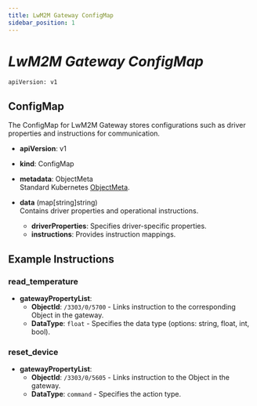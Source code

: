 ```yaml
---
title: LwM2M Gateway ConfigMap
sidebar_position: 1
---
```


# ***LwM2M Gateway ConfigMap***

`apiVersion: v1`

## ConfigMap

The ConfigMap for LwM2M Gateway stores configurations such as driver properties and instructions for communication.

- **apiVersion**: v1
- **kind**: ConfigMap
- **metadata**: ObjectMeta  
  Standard Kubernetes [ObjectMeta](https://kubernetes.io/docs/reference/kubernetes-api/common-definitions/object-meta/).
- **data** (map[string]string)  
  Contains driver properties and operational instructions.

  - **driverProperties**: Specifies driver-specific properties.
  - **instructions**: Provides instruction mappings.

## Example Instructions

### read_temperature

- **gatewayPropertyList**:
  - **ObjectId**: `/3303/0/5700` - Links instruction to the corresponding Object in the gateway.
  - **DataType**: `float` - Specifies the data type (options: string, float, int, bool).

### reset_device

- **gatewayPropertyList**:
  - **ObjectId**: `/3303/0/5605` - Links instruction to the Object in the gateway.
  - **DataType**: `command` - Specifies the action type.
